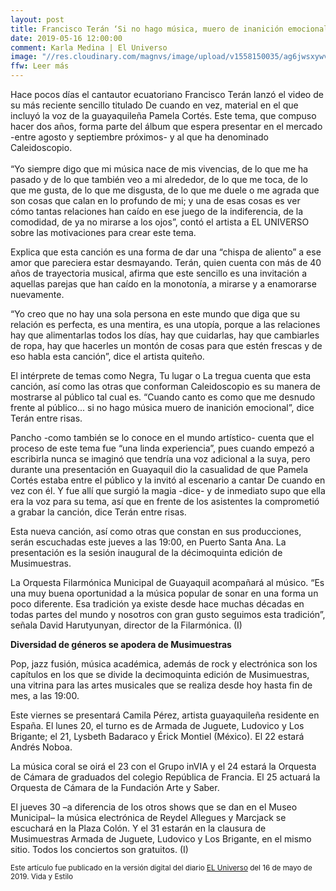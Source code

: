 ```yaml
---
layout: post
title: Francisco Terán ‘Si no hago música, muero de inanición emocional’
date: 2019-05-16 12:00:00
comment: Karla Medina | El Universo
image: "//res.cloudinary.com/magnvs/image/upload/v1558150035/ag6jwsxywvg39je6mfbn.jpg"
ffw: Leer más
---
```

Hace pocos días el cantautor ecuatoriano Francisco Terán lanzó el video de su más reciente sencillo titulado De cuando en vez, material en el que incluyó la voz de la guayaquileña Pamela Cortés. Este tema, que compuso hacer dos años, forma parte del álbum que espera presentar en el mercado -entre agosto y septiembre próximos- y al que ha denominado Caleidoscopio.<br /><br />“Yo siempre digo que mi música nace de mis vivencias, de lo que me ha pasado y de lo que también veo a mi alrededor, de lo que me toca, de lo que me gusta, de lo que me disgusta, de lo que me duele o me agrada que son cosas que calan en lo profundo de mi; y una de esas cosas es ver cómo tantas relaciones han caído en ese juego de la indiferencia, de la comodidad, de ya no mirarse a los ojos”, contó el artista a EL UNIVERSO sobre las motivaciones para crear este tema.

Explica que esta canción es una forma de dar una “chispa de aliento” a ese amor que pareciera estar desmayando. Terán, quien cuenta con más de 40 años de trayectoria musical, afirma que este sencillo es una invitación a aquellas parejas que han caído en la monotonía, a mirarse y a enamorarse nuevamente.

“Yo creo que no hay una sola persona en este mundo que diga que su relación es perfecta, es una mentira, es una utopía, porque a las relaciones hay que alimentarlas todos los días, hay que cuidarlas, hay que cambiarles de ropa, hay que hacerles un montón de cosas para que estén frescas y de eso habla esta canción”, dice el artista quiteño.

El intérprete de temas como Negra, Tu lugar o La tregua cuenta que esta canción, así como las otras que conforman Caleidoscopio es su manera de mostrarse al público tal cual es. “Cuando canto es como que me desnudo frente al público... si no hago música muero de inanición emocional”, dice Terán entre risas.

Pancho -como también se lo conoce en el mundo artístico- cuenta que el proceso de este tema fue “una linda experiencia”, pues cuando empezó a escribirla nunca se imaginó que tendría una voz adicional a la suya, pero durante una presentación en Guayaquil dio la casualidad de que Pamela Cortés estaba entre el público y la invitó al escenario a cantar De cuando en vez con él. Y fue allí que surgió la magia -dice- y de inmediato supo que ella era la voz para su tema, así que en frente de los asistentes la comprometió a grabar la canción, dice Terán entre risas.

Esta nueva canción, así como otras que constan en sus producciones, serán escuchadas este jueves a las 19:00, en Puerto Santa Ana. La presentación es la sesión inaugural de la décimoquinta edición de Musimuestras.

La Orquesta Filarmónica Municipal de Guayaquil acompañará al músico. “Es una muy buena oportunidad a la música popular de sonar en una forma un poco diferente. Esa tradición ya existe desde hace muchas décadas en todas partes del mundo y nosotros con gran gusto seguimos esta tradición”, señala David Harutyunyan, director de la Filarmónica. (I)

**Diversidad de géneros se apodera de Musimuestras**

Pop, jazz fusión, música académica, además de rock y electrónica son los capítulos en los que se divide la decimoquinta edición de Musimuestras, una vitrina para las artes musicales que se realiza desde hoy hasta fin de mes, a las 19:00.

Este viernes se presentará Camila Pérez, artista guayaquileña residente en España. El lunes 20, el turno es de Armada de Juguete, Ludovico y Los Brigante; el 21, Lysbeth Badaraco y Érick Montiel (México). El 22 estará Andrés Noboa.

La música coral se oirá el 23 con el Grupo inVIA y el 24 estará la Orquesta de Cámara de graduados del colegio República de Francia. El 25 actuará la Orquesta de Cámara de la Fundación Arte y Saber.

El jueves 30 –a diferencia de los otros shows que se dan en el Museo Municipal– la música electrónica de Reydel Allegues y Marcjack se escuchará en la Plaza Colón. Y el 31 estarán en la clausura de Musimuestras Armada de Juguete, Ludovico y Los Brigante, en el mismo sitio. Todos los conciertos son gratuitos. (I)

<small>Este artículo fue publicado en la versión digital del diario [EL Universo](//www.eluniverso.com/entretenimiento/2019/05/16/nota/7331642/si-no-hago-musica-muero-inanicion-emocional) del 16 de mayo de 2019. Vida y Estilo</small>
